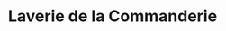 ---
title: "Laverie de la Commanderie"
url: /nancy/laverie-de-la-commanderie/
shop: blanchisserie
---